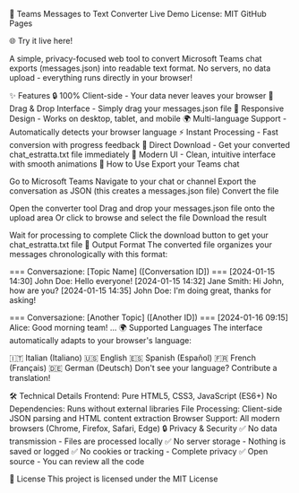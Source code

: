 📱 Teams Messages to Text Converter
Live Demo License: MIT GitHub Pages

🌐 Try it live here!

A simple, privacy-focused web tool to convert Microsoft Teams chat exports (messages.json) into readable text format. No servers, no data upload - everything runs directly in your browser!

✨ Features
🔒 100% Client-side - Your data never leaves your browser
🎯 Drag & Drop Interface - Simply drag your messages.json file
📱 Responsive Design - Works on desktop, tablet, and mobile
🌍 Multi-language Support - Automatically detects your browser language
⚡ Instant Processing - Fast conversion with progress feedback
💾 Direct Download - Get your converted chat_estratta.txt file immediately
🎨 Modern UI - Clean, intuitive interface with smooth animations
🚀 How to Use
Export your Teams chat

Go to Microsoft Teams
Navigate to your chat or channel
Export the conversation as JSON (this creates a messages.json file)
Convert the file

Open the converter tool
Drag and drop your messages.json file onto the upload area
Or click to browse and select the file
Download the result

Wait for processing to complete
Click the download button to get your chat_estratta.txt file
📄 Output Format
The converted file organizes your messages chronologically with this format:

=== Conversazione: [Topic Name] ([Conversation ID]) ===
[2024-01-15 14:30] John Doe: Hello everyone!
[2024-01-15 14:32] Jane Smith: Hi John, how are you?
[2024-01-15 14:35] John Doe: I'm doing great, thanks for asking!

=== Conversazione: [Another Topic] ([Another ID]) ===
[2024-01-16 09:15] Alice: Good morning team!
...
🌍 Supported Languages
The interface automatically adapts to your browser's language:

🇮🇹 Italian (Italiano)
🇺🇸 English
🇪🇸 Spanish (Español)
🇫🇷 French (Français)
🇩🇪 German (Deutsch)
Don't see your language? Contribute a translation!

🛠️ Technical Details
Frontend: Pure HTML5, CSS3, JavaScript (ES6+)
No Dependencies: Runs without external libraries
File Processing: Client-side JSON parsing and HTML content extraction
Browser Support: All modern browsers (Chrome, Firefox, Safari, Edge)
🔒 Privacy & Security
✅ No data transmission - Files are processed locally
✅ No server storage - Nothing is saved or logged
✅ No cookies or tracking - Complete privacy
✅ Open source - You can review all the code

📝 License
This project is licensed under the MIT License
